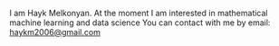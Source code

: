 I am Hayk Melkonyan.
At the moment I am interested in mathematical machine learning and data science
You can contact with me by email: haykm2006@gmail.com
